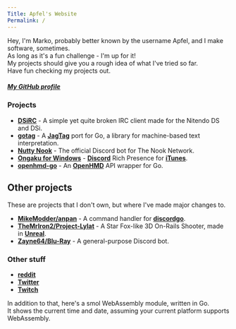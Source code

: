 ```yaml
---
Title: Apfel's Website
Permalink: /
---
```

Hey, I'm Marko, probably better known by the username Apfel, and I make software, sometimes. <br>
As long as it's a fun challenge - I'm up for it! <br>
My projects should give you a rough idea of what I've tried so far. <br>
Have fun checking my projects out.

##### [My GitHub profile](https://github.com/Apfel)

### Projects
- **[DSiRC](https://github.com/Apfel/DSiRC)**           - A simple yet quite broken IRC client made for the Nitendo DS and DSi.
- **[gotag](https://github.com/Apfel/gotag)**           - A **[JagTag](https://github.com/jagrosh/JagTag)** port for Go, a library for machine-based text interpretation.
- **[Nutty Nook](https://github.com/Apfel/Nutty-Nook)** - The official Discord bot for The Nook Network.
- **[Ongaku for Windows](https://github.com/Apfel/Ongaku-Windows)** - **[Discord](https://discordapp.com)** Rich Presence for **[iTunes](https://apple.com/itunes)**.
- **[openhmd-go](https://github.com/Apfel/openhmd-go)** - An **[OpenHMD](https://github.com/OpenHMD/OpenHMD)** API wrapper for Go.
## Other projects
These are projects that I don't own, but where I've made major changes to.
- **[MikeModder/anpan](https://github.com/MikeModder)** - A command handler for **[discordgo](https://github.com/bwmarrin/discordgo)**.
- **[TheMrIron2/Project-Lylat](https://github.com/TheMrIron2/Project-Lylat)** - A Star Fox-like 3D On-Rails Shooter, made in **[Unreal](https://unrealengine.com)**.
- **[Zayne64/Blu-Ray](https://github.com/Zayne64/Blu-Ray)** - A general-purpose Discord bot.

### Other stuff
- **[reddit](https://reddit.com/u/realApfel)**
- **[Twitter](https://twitter.com/YaBoiApfel/)**
- **[Twitch](https://twitch.tv/indeeditsapfel)**

In addition to that, here's a smol WebAssembly module, written in Go. <br>
It shows the current time and date, assuming your current platform supports WebAssembly.
